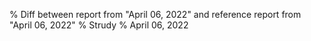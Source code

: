 % Diff between report from "April 06, 2022" and reference report from "April 06, 2022"
% Strudy
% April 06, 2022


